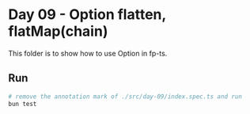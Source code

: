 # Day 09 - Option flatten, flatMap(chain)

This folder is to show how to use Option in fp-ts.

## Run

```sh
# remove the annotation mark of ./src/day-09/index.spec.ts and run
bun test
```
